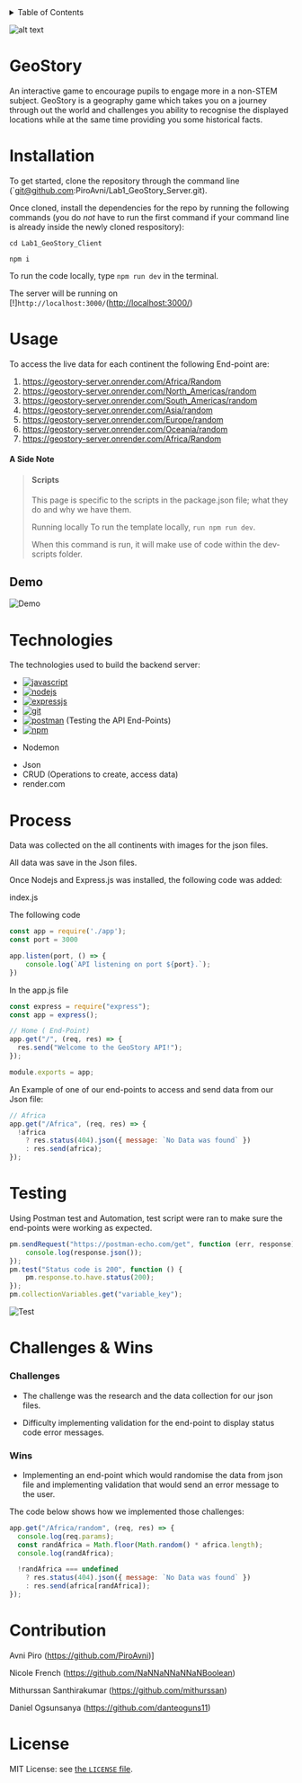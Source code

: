 <!-- TABLE OF CONTENTS -->
<details>
  <summary>Table of Contents</summary>
  <ol>
    <li><a href="#GeoStory">About The Project</a></li>
    <li><a href="#installation">Installation </a></li>
    <li><a href="#usage">Usage</a></li>
    <li><a href="#technologies">Technologies</a></li>
    <li><a href="#process">Process</a></li>
    <li><a href="#testing">Testing</a></li>
    <li><a href="#challenges">Wins & Challenges</a>
    <li><a href="#contribution">Contribution</a></li>
    <li><a href="#license">License</a></li>
  </ol>
</details>

![alt text](https://github.com/PiroAvni/Lab1_GeoStory_Server/blob/main/LOGO.png "GeoStory")

<!-- ABOUT THE PROJECT -->
# GeoStory

An interactive game to encourage pupils to engage more in a non-STEM subject.
GeoStory is a geography game which takes you on a journey through out the world and challenges you ability to recognise the displayed locations while at the same time providing you some historical facts.

<!-- Installation & usage -->
# Installation

To get started, clone the repository through the command line (`git@github.com:PiroAvni/Lab1_GeoStory_Server.git).

Once cloned, install the dependencies for the repo by running the following commands (you do _not_ have to run the first command if your command line is already inside the newly cloned respository):

```
cd Lab1_GeoStory_Client

npm i

```

To run the code locally, type  `npm run dev` in the terminal.

The server will be running on [!]`http://localhost:3000/`(<http://localhost:3000/>)

# Usage

 To access the live data for each continent the following  End-point are:

1. <https://geostory-server.onrender.com/Africa/Random>
2. <https://geostory-server.onrender.com/North_Americas/random>
3. <https://geostory-server.onrender.com/South_Americas/random>
4. <https://geostory-server.onrender.com/Asia/random>
5. <https://geostory-server.onrender.com/Europe/random>
6. <https://geostory-server.onrender.com/Oceania/random>
7. <https://geostory-server.onrender.com/Africa/Random>

#### A Side Note

> #### Scripts
>
>This page is specific to the scripts in the package.json file; what they do and why we have them.
>
>Running locally
>To run the template locally, `run npm run dev`.
>
>When this command is run, it will make use of code within the dev-scripts folder.
>

## Demo

![Demo](https://github.com/PiroAvni/Lab1_GeoStory_Server/blob/main/Demo.gif "Demo")

# Technologies

The technologies used to build the backend server:

* [![javascript](https://img.shields.io/badge/JavaScript-323330?style=for-the-badge&logo=javascript&logoColor=F7DF1E)](https://developer.mozilla.org/en-US/docs/Web/)
* [![nodejs](https://img.shields.io/badge/Node.js-339933?style=for-the-badge&logo=nodedotjs&logoColor=white)](https://nodejs.org/en)
* [![expressjs](https://img.shields.io/badge/Express.js-000000?style=for-the-badge&logo=express&logoColor=white)](https://expressjs.com/)
* [![git](https://img.shields.io/badge/GIT-E44C30?style=for-the-badge&logo=git&logoColor=white)](https://git-scm.com/)
* [![postman](https://img.shields.io/badge/Postman-FF6C37?style=for-the-badge&logo=Postman&logoColor=white)](https://www.postman.com/) (Testing the API End-Points)
* [![npm](https://img.shields.io/badge/npm-CB3837?style=for-the-badge&logo=npm&logoColor=white)](https://www.npmjs.com/)

- Nodemon
* Json
* CRUD (Operations to create, access data)
* render.com

# Process

Data was collected on the all continents with  images for the json files.

All data was save in the Json files.

Once Nodejs and Express.js was installed, the following code was added:

index.js

The following code

```js
const app = require('./app');
const port = 3000

app.listen(port, () => {
    console.log(`API listening on port ${port}.`);
})
```

In the app.js file
  
```js
const express = require("express");
const app = express();

// Home ( End-Point)
app.get("/", (req, res) => {
  res.send("Welcome to the GeoStory API!");
});

module.exports = app;
```

An Example of one of our end-points to access and send data from our Json file:

```js
// Africa
app.get("/Africa", (req, res) => {
  !africa 
    ? res.status(404).json({ message: `No Data was found` })
    : res.send(africa);
});

```

# Testing

Using Postman test and Automation, test script were ran to make sure the end-points were working as expected.

```js
pm.sendRequest("https://postman-echo.com/get", function (err, response) {
    console.log(response.json());
});
pm.test("Status code is 200", function () {
    pm.response.to.have.status(200);
});
pm.collectionVariables.get("variable_key");
```

![Test](https://github.com/PiroAvni/Lab1_GeoStory_Server/blob/main/GeoStory_API_tests.png "Test")

# Challenges & Wins

### Challenges

* The challenge was the research and the data collection for our json files.

* Difficulty implementing validation for the end-point to display status code error messages.

### Wins

* Implementing an end-point which would randomise the data from json file and implementing validation that would send an error message to the user.

The code below shows how we implemented those challenges:

```js
app.get("/Africa/random", (req, res) => {
  console.log(req.params);
  const randAfrica = Math.floor(Math.random() * africa.length);
  console.log(randAfrica);

  !randAfrica === undefined
    ? res.status(404).json({ message: `No Data was found` })
    : res.send(africa[randAfrica]);
});
```

# Contribution

Avni Piro (<https://github.com/PiroAvni>)]

Nicole French (<https://github.com/NaNNaNNaNNaNBoolean>)

Mithurssan Santhirakumar (<https://github.com/mithurssan>)

Daniel Ogsunsanya (<https://github.com/danteoguns11>)

# License

MIT License:  see [the `LICENSE` file](https://github.com/PiroAvni/Lab1_GeoStory_Server/blob/main/LICENSE).
